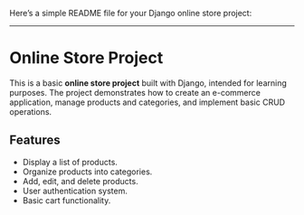Here’s a simple README file for your Django online store project:

---

# Online Store Project

This is a basic **online store project** built with Django, intended for learning purposes. The project demonstrates how to create an e-commerce application, manage products and categories, and implement basic CRUD operations.

## Features
- Display a list of products.
- Organize products into categories.
- Add, edit, and delete products.
- User authentication system.
- Basic cart functionality.

